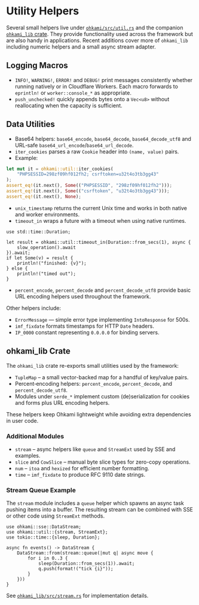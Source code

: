 # Utility Helpers

Several small helpers live under
[`ohkami/src/util.rs`](../ohkami-0.24/ohkami/src/util.rs) and the companion
[`ohkami_lib` crate](../ohkami-0.24/ohkami_lib).
They provide functionality used across the framework but are also handy in
applications. Recent additions cover more of `ohkami_lib` including numeric
helpers and a small async stream adapter.

## Logging Macros

- `INFO!`, `WARNING!`, `ERROR!` and `DEBUG!` print messages consistently whether
  running natively or in Cloudflare Workers. Each macro forwards to `eprintln!`
  or `worker::console_*` as appropriate.
- `push_unchecked!` quickly appends bytes onto a `Vec<u8>` without reallocating
  when the capacity is sufficient.

## Data Utilities

- Base64 helpers: `base64_encode`, `base64_decode`, `base64_decode_utf8` and
  URL‑safe `base64_url_encode`/`base64_url_decode`.
- `iter_cookies` parses a raw `Cookie` header into `(name, value)` pairs.
- Example:
```rust
let mut it = ohkami::util::iter_cookies(
    "PHPSESSID=298zf09hf012fh2; csrftoken=u32t4o3tb3gg43"
);
assert_eq!(it.next(), Some(("PHPSESSID", "298zf09hf012fh2")));
assert_eq!(it.next(), Some(("csrftoken", "u32t4o3tb3gg43")));
assert_eq!(it.next(), None);
```
- `unix_timestamp` returns the current Unix time and works in both native and
  worker environments.
- `timeout_in` wraps a future with a timeout when using native runtimes.
```rust,no_run
use std::time::Duration;

let result = ohkami::util::timeout_in(Duration::from_secs(1), async {
    slow_operation().await
}).await;
if let Some(v) = result {
    println!("finished: {v}");
} else {
    println!("timed out");
}
```
- `percent_encode`, `percent_decode` and `percent_decode_utf8` provide basic URL
  encoding helpers used throughout the framework.

Other helpers include:

- `ErrorMessage` — simple error type implementing `IntoResponse` for 500s.
- `imf_fixdate` formats timestamps for HTTP `Date` headers.
- `IP_0000` constant representing `0.0.0.0` for binding servers.

## ohkami_lib Crate

The `ohkami_lib` crate re-exports small utilities used by the framework:

- `TupleMap` – a small vector-backed map for a handful of key/value pairs.
- Percent‑encoding helpers: `percent_encode`, `percent_decode`, and `percent_decode_utf8`.
- Modules under `serde_*` implement custom (de)serialization for cookies and
  forms plus URL encoding helpers.

These helpers keep Ohkami lightweight while avoiding extra dependencies in user code.

### Additional Modules

- `stream` – async helpers like `queue` and `StreamExt` used by SSE and examples.
- `slice` and `CowSlice` – manual byte slice types for zero-copy operations.
- `num` – `itoa` and `hexized` for efficient number formatting.
- `time` – `imf_fixdate` to produce RFC 9110 date strings.

### Stream Queue Example

The `stream` module includes a `queue` helper which spawns an async task pushing
items into a buffer. The resulting stream can be combined with SSE or other
code using `StreamExt` methods.

```rust,no_run
use ohkami::sse::DataStream;
use ohkami::util::{stream, StreamExt};
use tokio::time::{sleep, Duration};

async fn events() -> DataStream {
    DataStream::from(stream::queue(|mut q| async move {
        for i in 0..3 {
            sleep(Duration::from_secs(1)).await;
            q.push(format!("tick {i}"));
        }
    }))
}
```

See [`ohkami_lib/src/stream.rs`](../ohkami-0.24/ohkami_lib/src/stream.rs) for
implementation details.
